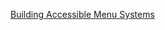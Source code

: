 


[Building Accessible Menu Systems](https://www.smashingmagazine.com/2017/11/building-accessible-menu-systems/)
